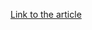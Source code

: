 [Link to the article](https://threat.boutique/2025/08/linux-volatile-memory-forensics-key-caveats-in-acquisition-and-analysis-part1)
